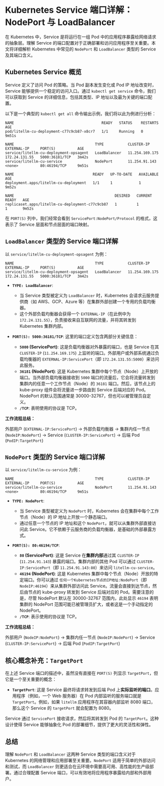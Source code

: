 # Kubernetes Service 端口详解：NodePort 与 LoadBalancer

在 Kubernetes 中，Service 是将运行在一组 Pod 中的应用程序暴露给网络请求的抽象层。理解 Service 的端口配置对于正确部署和访问应用程序至关重要。本文将详细解析 Kubernetes 中常见的 `NodePort` 和 `LoadBalancer` 类型的 Service 及其端口含义。

## Kubernetes Service 概览

Service 定义了访问 Pod 的策略。当 Pod 副本发生变化或 Pod IP 地址改变时，Service 能够提供一个稳定的访问入口。通过 `kubectl get service` 命令，我们可以获取到 Service 的详细信息，包括其类型、IP 地址以及最为关键的端口配置。

以下是一个典型的 `kubectl get all` 命令输出示例，我们将以此为例进行分析：

```
NAME                                        READY   STATUS    RESTARTS   AGE
pod/litellm-cu-deployment-c77c9cb87-x8cr7   1/1     Running   0          9m51s

NAME                                     TYPE           CLUSTER-IP       EXTERNAL-IP     PORT(S)          AGE
service/litellm-cu-deployment-opsagent   LoadBalancer   11.254.169.175   172.24.131.55   5000:36181/TCP   3m42s
service/litellm-cu-service               NodePort       11.254.91.143    <none>          80:46194/TCP     9m51s

NAME                                    READY   UP-TO-DATE   AVAILABLE   AGE
deployment.apps/litellm-cu-deployment   1/1     1            1           9m52s

NAME                                              DESIRED   CURRENT   READY   AGE
replicaset.apps/litellm-cu-deployment-c77c9cb87   1         1         1       9m52s
```

在 `PORT(S)` 列中，我们经常会看到 `ServicePort:NodePort/Protocol` 的格式，这表示了 Service 层面和节点层面的端口映射。

## `LoadBalancer` 类型的 Service 端口详解

以 `service/litellm-cu-deployment-opsagent` 为例：

```
NAME                                     TYPE           CLUSTER-IP       EXTERNAL-IP     PORT(S)          AGE
service/litellm-cu-deployment-opsagent   LoadBalancer   11.254.169.175   172.24.131.55   5000:36181/TCP   3m42s
```

* **`TYPE: LoadBalancer`**:

  * 当 Service 类型被定义为 `LoadBalancer` 时，Kubernetes 会请求云服务提供商（如 AWS、GCP、Azure 等）在集群外部创建一个专用的负载均衡器。
  * 这个外部负载均衡器会获得一个 `EXTERNAL-IP`（在此例中为 `172.24.131.55`），负责接收来自互联网的流量，并将其转发到 Kubernetes 集群内部。
* **`PORT(S): 5000:36181/TCP`**: 这里的端口定义包含两部分关键信息：

  * **`5000` (ServicePort)**: 这是负载均衡器对外暴露的端口，也是 Service 在其 `CLUSTER-IP` (`11.254.169.175`) 上监听的端口。外部用户或外部系统通过负载均衡器的 `EXTERNAL-IP:ServicePort`（即 `172.24.131.55:5000`）来访问此服务。
  * **`36181` (NodePort)**: 这是 Kubernetes 集群中每个节点（Node）上开放的端口。当外部负载均衡器接收到 `5000` 端口的流量后，它会将流量转发到集群内的任意一个工作节点（Node）的 `36181` 端口。然后，该节点上的 kube-proxy 组件会将流量进一步路由到 Service 后端对应的 Pod。NodePort 的默认范围通常是 30000-32767，但也可以被管理员自定义。
  * **`/TCP`**: 表明使用的协议是 TCP。

**工作流程总结：**

外部用户 (`EXTERNAL-IP:ServicePort`) → 外部负载均衡器 → 集群内任一节点 (`NodeIP:NodePort`) → Service (`CLUSTER-IP:ServicePort`) → 后端 Pod (`PodIP:TargetPort`)

## `NodePort` 类型的 Service 端口详解

以 `service/litellm-cu-service` 为例：

```
NAME                                     TYPE           CLUSTER-IP       EXTERNAL-IP     PORT(S)          AGE
service/litellm-cu-service               NodePort       11.254.91.143    <none>          80:46194/TCP     9m51s
```

* **`TYPE: NodePort`**:

  * 当 Service 类型被定义为 `NodePort` 时，Kubernetes 会在集群中每个工作节点（Node）的 IP 地址上开放一个静态端口。
  * 通过任意一个节点的 IP 地址和这个 `NodePort`，就可以从集群外部直接访问此 Service。它不依赖于云服务商的负载均衡器，是基础的外部暴露方式。
* **`PORT(S): 80:46194/TCP`**:

  * **`80` (ServicePort)**: 这是 Service 在**集群内部**通过其 `CLUSTER-IP` (`11.254.91.143`) 暴露的端口。集群内部的其他 Pod 可以通过 `CLUSTER-IP:ServicePort`（即 `11.254.91.143:80`）来访问 `litellm-cu-service`。
  * **`46194` (NodePort)**: 这是 Kubernetes 集群中每个节点（Node）开放的特定端口。你可以通过 `任何一个Kubernetes节点的IP地址:NodePort`（即 `NodeIP:46194`）来从集群外部访问此 Service。流量会直接到达节点，然后由节点的 kube-proxy 转发到 Service 后端对应的 Pod。需要注意的是，尽管 NodePort 默认在 30000-32767 范围内，此处显示 `46194` 表明集群的 NodePort 范围可能已被管理员扩大，或者这是一个手动指定的 NodePort。
  * **`/TCP`**: 表示使用的协议是 TCP。

**工作流程总结：**

外部用户 (`NodeIP:NodePort`) → 集群内任一节点 (`NodeIP:NodePort`) → Service (`CLUSTER-IP:ServicePort`) → 后端 Pod (`PodIP:TargetPort`)

## 核心概念补充：`TargetPort`

在上述 Service 端口的描述中，虽然没有直接在 `PORT(S)` 列显示 `TargetPort`，但它是一个至关重要的概念：

* **`TargetPort`**: 这是 Service 最终将请求转发到后端 Pod 上**实际监听的端口**。应用程序（例如，一个 Web 服务器）在 Pod 内部监听的服务端口就是 `TargetPort`。例如，如果 `litellm` 应用程序在其容器内部监听 8080 端口，那么这个 Service 的 `targetPort` 就会配置为 8080。

Service 通过 `ServicePort` 接收请求，然后将其转发到 Pod 的 `TargetPort`。这种设计使得 Service 能够抽象化 Pod 的部署细节，提供了更大的灵活性和弹性。

## 总结

理解 `NodePort` 和 `LoadBalancer` 这两种 Service 类型的端口含义对于 Kubernetes 的网络管理和应用部署至关重要。`NodePort` 适用于简单的外部访问和测试，而 `LoadBalancer` 则更适合在云环境中需要高可用、高性能的生产级部署。通过合理配置 Service 端口，可以有效地将应用程序暴露给内部和外部用户。
